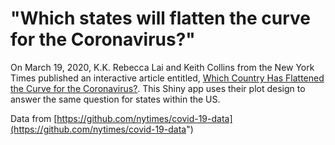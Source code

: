 # "Which states will flatten the curve for the Coronavirus?"
      
On March 19, 2020, K.K. Rebecca Lai and Keith Collins from the New York Times published an interactive article entitled,
[Which Country Has Flattened the Curve for the Coronavirus?](href="https://www.nytimes.com/interactive/2020/03/19/world/coronavirus-flatten-the-curve-countries.html). This Shiny app uses their plot design to answer the same question for states within the US.

Data from [https://github.com/nytimes/covid-19-data](https://github.com/nytimes/covid-19-data")